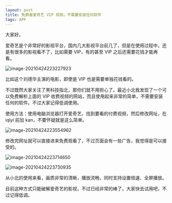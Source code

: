 ```yaml
---
layout: post
title: 免费看爱奇艺 VIP 视频，不需要安装任何软件
tags: APP
---
```


大家好。

爱奇艺是个非常好的影视平台，国内几大影视平台前几了，但是在使用过程中，还是有很多的影视看不了，比如需要 VIP，有的甚至 VIP 之后还需要花钱才能再看。

![image-20210424223227923](https://7465-test-3c9b5e-books-1301492295.tcb.qcloud.la/images/compress_image-20210424223227923.png)

比如这个刘德华主演的电影，即使是 VIP 也是需要单独花钱看的。

不过既然大家关注了黑科技指北，那你们就不用担心了。最近小北我发现了一个可以免费解析上面的 VIP 收费视频的网站，而且使用起来非常的简单，不需要安装任何的软件。不过大家记得低调使用。

使用方法：使用电脑浏览器打开爱奇艺，找到要看的付费视频，然后修改网址，在 iqiyi 前加 kan，不要怀疑就是这么简单。

![image-20210424223554962](https://7465-test-3c9b5e-books-1301492295.tcb.qcloud.la/images/compress_image-20210424223554962.png)

修改完网址就可以直接进来免费观看了，不过页面会有一些广告，我觉得是可以接受的。

![image-20210424223714650](https://7465-test-3c9b5e-books-1301492295.tcb.qcloud.la/images/compress_image-20210424223714650.png)

![image-20210424223730935](https://7465-test-3c9b5e-books-1301492295.tcb.qcloud.la/images/compress_image-20210424223730935.png)

从小北的使用来看，画质非常的清晰，播放流畅，同时支持设置倍速、全屏播放。

目前这种方式只能破解爱奇艺的影视，不过已经非常的棒了，大家快去试用吧，不过记得低调。